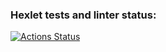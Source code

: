 ### Hexlet tests and linter status:
[![Actions Status](https://github.com/bersyatina/frontend-project-12/actions/workflows/hexlet-check.yml/badge.svg)](https://github.com/bersyatina/frontend-project-12/actions)